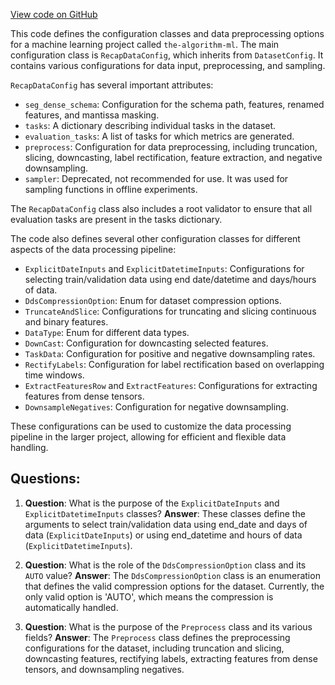 [View code on GitHub](https://github.com/twitter/the-algorithm-ml/blob/master/projects/home/recap/data/config.py)

This code defines the configuration classes and data preprocessing options for a machine learning project called `the-algorithm-ml`. The main configuration class is `RecapDataConfig`, which inherits from `DatasetConfig`. It contains various configurations for data input, preprocessing, and sampling.

`RecapDataConfig` has several important attributes:

- `seg_dense_schema`: Configuration for the schema path, features, renamed features, and mantissa masking.
- `tasks`: A dictionary describing individual tasks in the dataset.
- `evaluation_tasks`: A list of tasks for which metrics are generated.
- `preprocess`: Configuration for data preprocessing, including truncation, slicing, downcasting, label rectification, feature extraction, and negative downsampling.
- `sampler`: Deprecated, not recommended for use. It was used for sampling functions in offline experiments.

The `RecapDataConfig` class also includes a root validator to ensure that all evaluation tasks are present in the tasks dictionary.

The code also defines several other configuration classes for different aspects of the data processing pipeline:

- `ExplicitDateInputs` and `ExplicitDatetimeInputs`: Configurations for selecting train/validation data using end date/datetime and days/hours of data.
- `DdsCompressionOption`: Enum for dataset compression options.
- `TruncateAndSlice`: Configurations for truncating and slicing continuous and binary features.
- `DataType`: Enum for different data types.
- `DownCast`: Configuration for downcasting selected features.
- `TaskData`: Configuration for positive and negative downsampling rates.
- `RectifyLabels`: Configuration for label rectification based on overlapping time windows.
- `ExtractFeaturesRow` and `ExtractFeatures`: Configurations for extracting features from dense tensors.
- `DownsampleNegatives`: Configuration for negative downsampling.

These configurations can be used to customize the data processing pipeline in the larger project, allowing for efficient and flexible data handling.
## Questions: 
 1. **Question**: What is the purpose of the `ExplicitDateInputs` and `ExplicitDatetimeInputs` classes?
   **Answer**: These classes define the arguments to select train/validation data using end_date and days of data (`ExplicitDateInputs`) or using end_datetime and hours of data (`ExplicitDatetimeInputs`).

2. **Question**: What is the role of the `DdsCompressionOption` class and its `AUTO` value?
   **Answer**: The `DdsCompressionOption` class is an enumeration that defines the valid compression options for the dataset. Currently, the only valid option is 'AUTO', which means the compression is automatically handled.

3. **Question**: What is the purpose of the `Preprocess` class and its various fields?
   **Answer**: The `Preprocess` class defines the preprocessing configurations for the dataset, including truncation and slicing, downcasting features, rectifying labels, extracting features from dense tensors, and downsampling negatives.